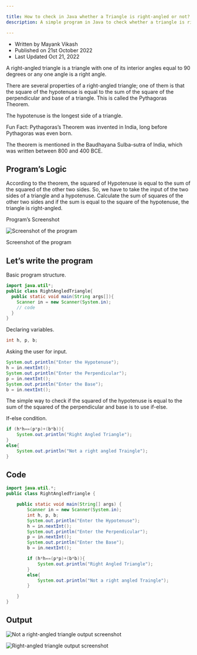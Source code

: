 ```yaml
---

title: How to check in Java whether a Triangle is right-angled or not?
description: A simple program in Java to check whether a triangle is right-angled or not.

---
```


- Written by Mayank Vikash
- Published on 21st October 2022
- Last Updated Oct 21, 2022

A right-angled triangle is a triangle with one of its interior angles equal to 90 degrees or any one angle is a right angle.

There are several properties of a right-angled triangle; one of them is that the square of the hypotenuse is equal to the sum of the square of the perpendicular and base of a triangle. This is called the Pythagoras Theorem.

The hypotenuse is the longest side of a triangle.

Fun Fact: Pythagoras’s Theorem was invented in India, long before Pythagoras was even born.

The theorem is mentioned in the Baudhayana Sulba-sutra of India, which was written between 800 and 400 BCE.

## Program’s Logic

According to the theorem, the squared of Hypotenuse is equal to the sum of the squared of the other two sides. So, we have to take the input of the two sides of a triangle and a hypotenuse. Calculate the sum of squares of the other two sides and if the sum is equal to the square of the hypotenuse, the triangle is right-angled.

Program’s Screenshot

![Screenshot of the program](https://mayankvikash.in/posts/How-to-check-in-Java-whether-a-Triangle-is-right-angled-or-not/right-angled-triangle-program-screenshot.webp)

Screenshot of the program

## Let’s write the program

Basic program structure.

```java
import java.util*;
public class RightAngledTriangle{
  public static void main(String args[]){
    Scanner in = new Scanner(System.in);
    // code
  }
}

```

Declaring variables.

```java
int h, p, b;

```

Asking the user for input.

```java
System.out.println("Enter the Hypotenuse");
h = in.nextInt();
System.out.println("Enter the Perpendicular");
p = in.nextInt();
System.out.println("Enter the Base");
b = in.nextInt();

```

The simple way to check if the squared of the hypotenuse is equal to the sum of the squared of the perpendicular and base is to use if-else.

If-else condition.

```java
if (h*h==(p*p)+(b*b)){
    System.out.println("Right Angled Triangle");
}
else{
    System.out.println("Not a right angled Traingle");
}

```

## Code

```java
import java.util.*;
public class RightAngledTriangle {

    public static void main(String[] args) {
        Scanner in = new Scanner(System.in);
        int h, p, b;
        System.out.println("Enter the Hypotenuse");
        h = in.nextInt();
        System.out.println("Enter the Perpendicular");
        p = in.nextInt();
        System.out.println("Enter the Base");
        b = in.nextInt();

        if (h*h==(p*p)+(b*b)){
            System.out.println("Right Angled Triangle");
        }
        else{
            System.out.println("Not a right angled Traingle");
        }

    }
}

```

## Output

![Not a right-angled triangle output screenshot](https://mayankvikash.in/posts/How-to-check-in-Java-whether-a-Triangle-is-right-angled-or-not/right-angled-triangle-output-not-a-right-angled-triangle-screenshot.webp)

![Right-angled triangle output screenshot](https://mayankvikash.in/posts/How-to-check-in-Java-whether-a-Triangle-is-right-angled-or-not/Right-Angled-Triangle-command-line-output-screenshot.webp)

